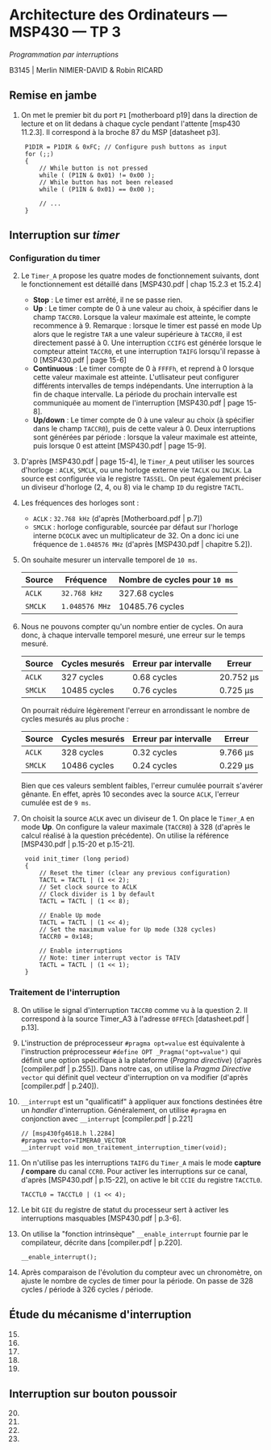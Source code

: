 # Architecture des Ordinateurs — MSP430 — TP 3

_Programmation par interruptions_

B3145 | Merlin NIMIER-DAVID & Robin RICARD

## Remise en jambe

1. On met le premier bit du port `P1` [motherboard p19] dans la direction de lecture et on lit dedans à chaque cycle pendant l'attente [msp430 11.2.3]. Il correspond à la broche 87 du MSP [datasheet p3].

		P1DIR = P1DIR & 0xFC; // Configure push buttons as input
		for (;;)
		{
			// While button is not pressed
			while ( (P1IN & 0x01) != 0x00 );
			// While button has not been released
			while ( (P1IN & 0x01) == 0x00 );

			// ...
		}

## Interruption sur *timer*

### Configuration du timer

2. Le `Timer_A` propose les quatre modes de fonctionnement suivants, dont le fonctionnement est détaillé dans [MSP430.pdf | chap 15.2.3 et 15.2.4]

	- **Stop** : Le timer est arrêté, il ne se passe rien.	- **Up** : Le timer compte de 0 à une valeur au choix, à spécifier dans le champ `TACCR0`. Lorsque la valeur maximale est atteinte, le compte recommence à 9. Remarque : lorsque le timer est passé en mode Up alors que le registre `TAR` a une valeur supérieure à `TACCR0`, il est directement passé à 0. Une interruption `CCIFG` est générée lorsque le compteur atteint `TACCR0`, et une interruption `TAIFG` lorsqu'il repasse à 0 [MSP430.pdf | page 15-6]	- **Continuous** : Le timer compte de 0 à `FFFFh`, et reprend à 0 lorsque cette valeur maximale est atteinte. L'utlisateur peut configurer différents intervalles de temps indépendants. Une interruption à la fin de chaque intervalle. La période du prochain intervalle est communiquée au moment de l'interruption [MSP430.pdf | page 15-8].	- **Up/down** : Le timer compte de 0 à une valeur au choix (à spécifier dans le champ `TACCR0`), puis de cette valeur à 0. Deux interruptions sont générées par période : lorsque la valeur maximale est atteinte, puis lorsque 0 est atteint [MSP430.pdf | page 15-9].

3. D'après [MSP430.pdf | page 15-4], le `Timer_A` peut utiliser les sources d'horloge : `ACLK`, `SMCLK`, ou une horloge externe vie `TACLK` ou `INCLK`. La source est configurée via le registre `TASSEL`. On peut également préciser un diviseur d'horloge (2, 4, ou 8) via le champ `ID` du registre `TACTL`.

4. Les fréquences des horloges sont :

	- `ACLK` : `32.768 kHz` (d'après [Motherboard.pdf | p.7])
	- `SMCLK` : horloge configurable, sourcée par défaut sur l'horloge interne `DCOCLK` avec un multiplicateur de 32. On a donc ici une fréquence de `1.048576 MHz` (d'après [MSP430.pdf | chapitre 5.2]).

5. On souhaite mesurer un intervalle temporel de `10 ms`.

	| Source   | Fréquence      | Nombre de cycles pour `10 ms` |
	| -------- | -------------- | ----------------------------- |
	| `ACLK`   | `32.768 kHz`   | 327.68 cycles                 |
	| `SMCLK`  | `1.048576 MHz` | 10485.76 cycles               |

6. Nous ne pouvons compter qu'un nombre entier de cycles. On aura donc, à chaque intervalle temporel mesuré, une erreur sur le temps mesuré.

	| Source   | Cycles mesurés | Erreur par intervalle |  Erreur    |
	| -------- | -------------- | --------------------- |  --------- |
	| `ACLK`   | 327 cycles     | 0.68 cycles           |  20.752 µs |
	| `SMCLK`  | 10485 cycles   | 0.76 cycles           |  0.725 µs  |

	On pourrait réduire légèrement l'erreur en arrondissant le nombre de cycles mesurés au plus proche :

	| Source   | Cycles mesurés | Erreur par intervalle |  Erreur    |
	| -------- | -------------- | --------------------- |  --------- |
	| `ACLK`   | 328 cycles     | 0.32 cycles           |  9.766 µs  |
	| `SMCLK`  | 10486 cycles   | 0.24 cycles           |  0.229 µs  |
	
	Bien que ces valeurs semblent faibles, l'erreur cumulée pourrait s'avérer gênante. En effet, après 10 secondes avec la source `ACLK`, l'erreur cumulée est de `9 ms`.

7. On choisit la source `ACLK` avec un diviseur de 1. On place le `Timer_A` en mode **Up**. On configure la valeur maximale (`TACCR0`) à 328 (d'après le calcul réalisé à la question précédente). On utilise la référence [MSP430.pdf | p.15-20 et p.15-21].

		void init_timer (long period)
		{
			// Reset the timer (clear any previous configuration)
			TACTL = TACTL | (1 << 2);
			// Set clock source to ACLK
			// Clock divider is 1 by default
			TACTL = TACTL | (1 << 8);

			// Enable Up mode
			TACTL = TACTL | (1 << 4);
			// Set the maximum value for Up mode (328 cycles)
			TACCR0 = 0x148;

			// Enable interruptions
			// Note: timer interrupt vector is TAIV
			TACTL = TACTL | (1 << 1);
		}


### Traitement de l'interruption

8. On utilise le signal d'interruption `TACCR0` comme vu à la question 2. Il correspond à la source Timer_A3 à l'adresse `0FFECh` [datasheet.pdf | p.13].

9. L'instruction de préprocesseur `#pragma opt=value` est équivalente à l'instruction préprocesseur `#define OPT _Pragma("opt=value")` qui définit une option spécifique à la plateforme (_Pragma directive_) (d'après [compiler.pdf | p.255]).  Dans notre cas, on utilise la _Pragma Directive_ `vector` qui définit quel vecteur d'interruption on va modifier (d'après [compiler.pdf | p.240]).

10. `__interrupt` est un "qualificatif" à appliquer aux fonctions destinées être un _handler_  d'interruption. Généralement, on utilise `#pragma` en conjonction avec `__interrupt` [compiler.pdf | p.221]

		// [msp430fg4618.h l.2284]
		#pragma vector=TIMERA0_VECTOR
		__interrupt void mon_traitement_interruption_timer(void);

11. On n'utilise pas les interruptions `TAIFG` du `Timer_A` mais le mode **capture / compare** du canal `CCR0`. Pour activer les interruptions sur ce canal, d'après [MSP430.pdf | p.15-22], on active le bit `CCIE` du registre `TACCTL0`.

		TACCTL0 = TACCTL0 | (1 << 4);

12. Le bit `GIE` du registre de statut du processeur sert à activer les interruptions masquables [MSP430.pdf | p.3-6].

13. On utilise la "fonction intrinsèque" `__enable_interrupt` fournie par le compilateur, décrite dans [compiler.pdf | p.220].

		__enable_interrupt();

14. Après comparaison de l'évolution du compteur avec un chronomètre, on ajuste le nombre de cycles de timer pour la période. On passe de 328 cycles / période à 326 cycles / période.

## Étude du mécanisme d'interruption

15.

16.

17.

18.

19.

## Interruption sur bouton poussoir

20.

21.

22.

23.
